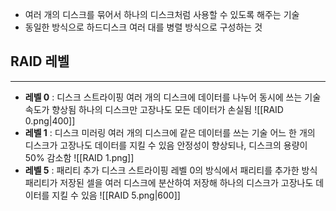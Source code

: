 - 여러 개의 디스크를 묶어서 하나의 디스크처럼 사용할 수 있도록 해주는 기술
- 동일한 방식으로 하드디스크 여러 대를 병렬 방식으로 구성하는 것

## RAID 레벨
---
- **레벨 0** : 디스크 스트라이핑
	여러 개의 디스크에 데이터를 나누어 동시에 쓰는 기술
	속도가 향상됨
	하나의 디스크만 고장나도 모든 데이터가 손실됨
	![[RAID 0.png|400]]
- **레벨 1** : 디스크 미러링
	여러 개의 디스크에 같은 데이터를 쓰는 기술
	어느 한 개의 디스크가 고장나도 데이터를 지킬 수 있음
	안정성이 향상되나, 디스크의 용량이 50% 감소함
	![[RAID 1.png]]
- **레벨 5** : 패리티 추가 디스크 스트라이핑
	레벨 0의 방식에서 패리티를 추가한 방식
	패리티가 저장된 셀을 여러 디스크에 분산하여 저장해 하나의 디스크가 고장나도 데이터를 지킬 수 있음
	![[RAID 5.png|600]]